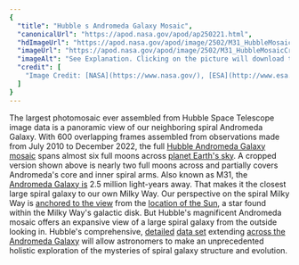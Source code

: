 ```yaml
---
{
  "title": "Hubble s Andromeda Galaxy Mosaic",
  "canonicalUrl": "https://apod.nasa.gov/apod/ap250221.html",
  "hdImageUrl": "https://apod.nasa.gov/apod/image/2502/M31_HubbleMosaic1024H.jpg",
  "imageUrl": "https://apod.nasa.gov/apod/image/2502/M31_HubbleMosaicCrop.jpg",
  "imageAlt": "See Explanation. Clicking on the picture will download the highest resolution version available.",
  "credit": [
    "Image Credit: [NASA](https://www.nasa.gov/), [ESA](http://www.esa.int/), [Hubble Mission](https://www.nasa.gov/mission_pages/hubble/main/index.html),"
  ]
}
---
```


The largest photomosaic ever assembled from Hubble Space Telescope image data is a panoramic view of our neighboring spiral Andromeda Galaxy. With 600 overlapping frames assembled from observations made from July 2010 to December 2022, the full [Hubble Andromeda Galaxy mosaic](https://hubblesite.org/contents/media/images/2025/005/01JGY8JKWBHBWJ71V3QQTKM382) spans almost six full moons across [planet Earth's sky](https://apod.nasa.gov/apod/ap200925.html). A cropped version shown above is nearly two full moons across and partially covers Andromeda's core and inner spiral arms. Also known as M31, the [Andromeda Galaxy is](https://en.wikipedia.org/wiki/Andromeda_Galaxy) 2.5 million light-years away. That makes it the closest large spiral galaxy to our own Milky Way. Our perspective on the spiral Milky Way is [anchored to the view](https://apod.nasa.gov/apod/ap110520.html) from the [location of the Sun](https://science.nasa.gov/resource/the-milky-way-galaxy/), a star found within the Milky Way's galactic disk. But Hubble's magnificent Andromeda mosaic offers an expansive view of a large spiral galaxy from the outside looking in. Hubble's comprehensive, [detailed](https://ui.adsabs.harvard.edu/abs/2012ApJ...755..131R/abstract) [data set](https://ui.adsabs.harvard.edu/abs/2025ApJ...979...35C/abstract) extending [across the Andromeda Galaxy](https://science.nasa.gov/missions/hubble/nasas-hubble-traces-hidden-history-of-andromeda-galaxy/) will allow astronomers to make an unprecedented holistic exploration of the mysteries of spiral galaxy structure and evolution.
